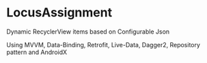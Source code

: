 # LocusAssignment
Dynamic RecyclerView items based on Configurable Json 


Using MVVM, Data-Binding, Retrofit, Live-Data, Dagger2, Repository pattern and AndroidX
